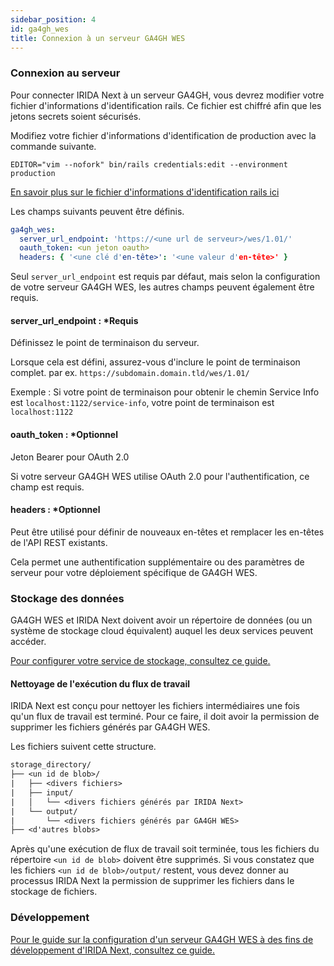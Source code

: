 ```yaml
---
sidebar_position: 4
id: ga4gh_wes
title: Connexion à un serveur GA4GH WES
---
```


### Connexion au serveur

Pour connecter IRIDA Next à un serveur GA4GH, vous devrez modifier votre fichier d'informations d'identification rails. Ce fichier est chiffré afin que les jetons secrets soient sécurisés.

Modifiez votre fichier d'informations d'identification de production avec la commande suivante.

`EDITOR="vim --nofork" bin/rails credentials:edit --environment production`

[En savoir plus sur le fichier d'informations d'identification rails ici](https://guides.rubyonrails.org/security.html#custom-credentials)

Les champs suivants peuvent être définis.

```yml
ga4gh_wes:
  server_url_endpoint: 'https://<une url de serveur>/wes/1.01/'
  oauth_token: <un jeton oauth>
  headers: { '<une clé d'en-tête>': '<une valeur d'en-tête>' }
```

Seul `server_url_endpoint` est requis par défaut, mais selon la configuration de votre serveur GA4GH WES, les autres champs peuvent également être requis.

#### server_url_endpoint : *Requis

Définissez le point de terminaison du serveur.

Lorsque cela est défini, assurez-vous d'inclure le point de terminaison complet. par ex. `https://subdomain.domain.tld/wes/1.01/`

Exemple : Si votre point de terminaison pour obtenir le chemin Service Info est `localhost:1122/service-info`, votre point de terminaison est `localhost:1122`

#### oauth_token : *Optionnel

Jeton Bearer pour OAuth 2.0

Si votre serveur GA4GH WES utilise OAuth 2.0 pour l'authentification, ce champ est requis.

#### headers : *Optionnel

Peut être utilisé pour définir de nouveaux en-têtes et remplacer les en-têtes de l'API REST existants.

Cela permet une authentification supplémentaire ou des paramètres de serveur pour votre déploiement spécifique de GA4GH WES.

### Stockage des données

GA4GH WES et IRIDA Next doivent avoir un répertoire de données (ou un système de stockage cloud équivalent) auquel les deux services peuvent accéder.

[Pour configurer votre service de stockage, consultez ce guide.](configuration/storage.md)

#### Nettoyage de l'exécution du flux de travail

IRIDA Next est conçu pour nettoyer les fichiers intermédiaires une fois qu'un flux de travail est terminé. Pour ce faire, il doit avoir la permission de supprimer les fichiers générés par GA4GH WES.

Les fichiers suivent cette structure.

```txt
storage_directory/
├── <un id de blob>/
|   ├── <divers fichiers>
|   ├── input/
|   │   └── <divers fichiers générés par IRIDA Next>
|   └── output/
|       └── <divers fichiers générés par GA4GH WES>
├── <d'autres blobs>
```

Après qu'une exécution de flux de travail soit terminée, tous les fichiers du répertoire `<un id de blob>` doivent être supprimés. Si vous constatez que les fichiers `<un id de blob>/output/` restent, vous devez donner au processus IRIDA Next la permission de supprimer les fichiers dans le stockage de fichiers.

### Développement

[Pour le guide sur la configuration d'un serveur GA4GH WES à des fins de développement d'IRIDA Next, consultez ce guide.](development/integration/ga4gh_wes_sapporo_setup.md)
